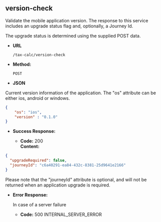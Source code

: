 version-check
----
  Validate the mobile application version. The response to this service includes an upgrade status flag and, optionally, a Journey Id.

  The upgrade status is determined using the supplied POST data.
  
* **URL**

  `/tax-calc/version-check`

* **Method:**
  
  `POST`
  
*  **JSON**

Current version information of the application. The "os" attribute can be either ios, android or windows.

```json
{
    "os": "ios",
    "version" : "0.1.0"
}
```

* **Success Response:**

  * **Code:** 200 <br />
    **Content:** 

```json
{
  "upgradeRequired": false,
  "journeyId": "c6a40291-ea84-432c-8381-25d9641e2166"
}
```

Please note that the "journeyId" attribute is optional, and will not be returned when an application upgrade is required.

* **Error Response:**

  In case of a server failure

  * **Code:** 500 INTERNAL_SERVER_ERROR <br/>


